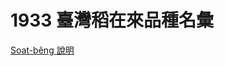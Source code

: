 # 1933 臺灣稻在來品種名彙

[Soat-bêng 說明](https://thak.taigi.info/1933TaioanTiuChailaiPhinchengMialui/soatbeng/)